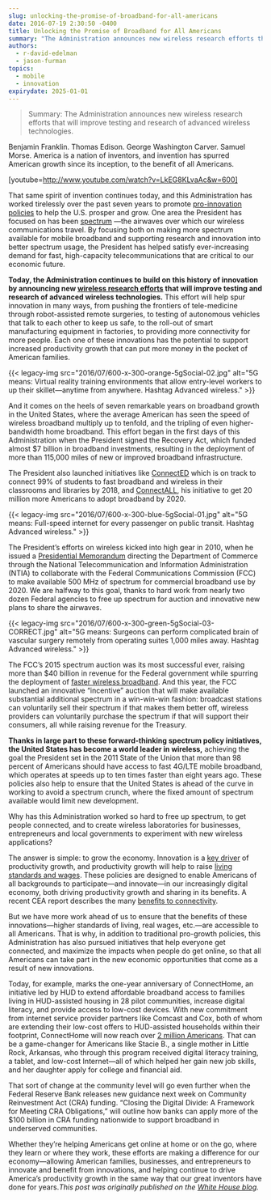 ```yaml
---
slug: unlocking-the-promise-of-broadband-for-all-americans
date: 2016-07-19 2:30:50 -0400
title: Unlocking the Promise of Broadband for All Americans
summary: "The Administration announces new wireless research efforts that will improve testing and research of advanced wireless technologies."
authors:
  - r-david-edelman
  - jason-furman
topics:
  - mobile
  - innovation
expirydate: 2025-01-01
---
```


> Summary: The Administration announces new wireless research efforts that will improve testing and research of advanced wireless technologies.

Benjamin Franklin. Thomas Edison. George Washington Carver. Samuel Morse. America is a nation of inventors, and invention has spurred American growth since its inception, to the benefit of all Americans.

[youtube=http://www.youtube.com/watch?v=LkEG8KLvaAc&w=600]

That same spirit of invention continues today, and this Administration has worked tirelessly over the past seven years to promote [pro-innovation policies](https://www.whitehouse.gov/sites/default/files/docs/ERP_2016_Chapter_5.pdf) to help the U.S. prosper and grow. One area the President has focused on has been [spectrum](https://www.whitehouse.gov/sites/default/files/docs/erp_2014_chapter_5.pdf) —the airwaves over which our wireless communications travel. By focusing both on making more spectrum available for mobile broadband and supporting research and innovation into better spectrum usage, the President has helped satisfy ever-increasing demand for fast, high-capacity telecommunications that are critical to our economic future.

**Today, the Administration continues to build on this history of innovation by announcing new [wireless research efforts](https://www.whitehouse.gov/the-press-office/2016/07/15/fact-sheet-administration-announces-advanced-wireless-research) that will improve testing and research of advanced wireless technologies.** This effort will help spur innovation in many ways, from pushing the frontiers of tele-medicine through robot-assisted remote surgeries, to testing of autonomous vehicles that talk to each other to keep us safe, to the roll-out of smart manufacturing equipment in factories, to providing more connectivity for more people. Each one of these innovations has the potential to support increased productivity growth that can put more money in the pocket of American families.

{{< legacy-img src="2016/07/600-x-300-orange-5gSocial-02.jpg" alt="5G means: Virtual reality training environments that allow entry-level workers to up their skillet—anytime from anywhere. Hashtag Advanced wireless." >}}

And it comes on the heels of seven remarkable years on broadband growth in the United States, where the average American has seen the speed of wireless broadband multiply up to tenfold, and the tripling of even higher-bandwidth home broadband. This effort began in the first days of this Administration when the President signed the Recovery Act, which funded almost $7 billion in broadband investments, resulting in the deployment of more than 115,000 miles of new or improved broadband infrastructure.

The President also launched initiatives like [ConnectED](https://www.whitehouse.gov/issues/education/k-12/connected) which is on track to connect 99% of students to fast broadband and wireless in their classrooms and libraries by 2018, and [ConnectALL](https://www.whitehouse.gov/the-press-office/2016/03/09/fact-sheet-president-obama-announces-connectall-initiative), his initiative to get 20 million more Americans to adopt broadband by 2020.

{{< legacy-img src="2016/07/600-x-300-blue-5gSocial-01.jpg" alt="5G means: Full-speed internet for every passenger on public transit. Hashtag Advanced wireless." >}}

The President’s efforts on wireless kicked into high gear in 2010, when he issued a [Presidential Memorandum](https://www.whitehouse.gov/the-press-office/presidential-memorandum-unleashing-wireless-broadband-revolution) directing the Department of Commerce through the National Telecommunication and Information Administration (NTIA) to collaborate with the Federal Communications Commission (FCC) to make available 500 MHz of spectrum for commercial broadband use by 2020. We are halfway to this goal, thanks to hard work from nearly two dozen Federal agencies to free up spectrum for auction and innovative new plans to share the airwaves.

{{< legacy-img src="2016/07/600-x-300-green-5gSocial-03-CORRECT.jpg" alt="5G means: Surgeons can perform complicated brain of vascular surgery remotely from operating suites 1,000 miles away. Hashtag Advanced wireless." >}}

The FCC’s 2015 spectrum auction was its most successful ever, raising more than $40 billion in revenue for the Federal government while spurring the deployment of [faster wireless broadband](https://www.whitehouse.gov/sites/default/files/docs/20150122_spectrum_auction_wsj.pdf). And this year, the FCC launched an innovative &#8220;incentive&#8221; auction that will make available substantial additional spectrum in a win-win-win fashion: broadcast stations can voluntarily sell their spectrum if that makes them better off, wireless providers can voluntarily purchase the spectrum if that will support their consumers, all while raising revenue for the Treasury.

**Thanks in large part to these forward-thinking spectrum policy initiatives, the United States has become a world leader in wireless,** achieving the goal the President set in the 2011 State of the Union that more than 98 percent of Americans should have access to fast 4G/LTE mobile broadband, which operates at speeds up to ten times faster than eight years ago. These policies also help to ensure that the United States is ahead of the curve in working to avoid a spectrum crunch, where the fixed amount of spectrum available would limit new development.

Why has this Administration worked so hard to free up spectrum, to get people connected, and to create wireless laboratories for businesses, entrepreneurs and local governments to experiment with new wireless applications?

The answer is simple: to grow the economy. Innovation is a [key driver](https://www.whitehouse.gov/sites/default/files/docs/20160311_innovation_and_tax_policy_itpf.pdf) of productivity growth, and productivity growth will help to raise [living standards and wages](https://www.whitehouse.gov/sites/default/files/docs/remarks_on_public_sector_spectrum_policy_jf.pdf). These policies are designed to enable Americans of all backgrounds to participate—and innovate—in our increasingly digital economy, both driving productivity growth and sharing in its benefits. A recent CEA report describes the many [benefits to connectivity](https://www.whitehouse.gov/sites/default/files/page/files/20160308_broadband_cea_issue_brief.pdf).

But we have more work ahead of us to ensure that the benefits of these innovations—higher standards of living, real wages, etc.—are accessible to all Americans. That is why, in addition to traditional pro-growth policies, this Administration has also pursued initiatives that help everyone get connected, and maximize the impacts when people do get online, so that all Americans can take part in the new economic opportunities that come as a result of new innovations.

Today, for example, marks the one-year anniversary of ConnectHome, an initiative led by HUD to extend affordable broadband access to families living in HUD-assisted housing in 28 pilot communities, increase digital literacy, and provide access to low-cost devices. With new commitment from internet service provider partners like Comcast and Cox, both of whom are extending their low-cost offers to HUD-assisted households within their footprint, ConnectHome will now reach over [2 million Americans](http://portal.hud.gov/hudportal/HUD?src=/press/press_releases_media_advisories/2016/HUDNo_16-108). That can be a game-changer for Americans like Stacie B., a single mother in Little Rock, Arkansas, who through this program received digital literacy training, a tablet, and low-cost Internet—all of which helped her gain new job skills, and her daughter apply for college and financial aid.

That sort of change at the community level will go even further when the Federal Reserve Bank releases new guidance next week on Community Reinvestment Act (CRA) funding. &#8220;Closing the Digital Divide: A Framework for Meeting CRA Obligations,&#8221; will outline how banks can apply more of the $100 billion in CRA funding nationwide to support broadband in underserved communities.

Whether they’re helping Americans get online at home or on the go, where they learn or where they work, these efforts are making a difference for our economy—allowing American families, businesses, and entrepreneurs to innovate and benefit from innovations, and helping continue to drive America’s productivity growth in the same way that our great inventors have done for years._This post was originally published on the [White House blog](https://www.whitehouse.gov/blog)._
